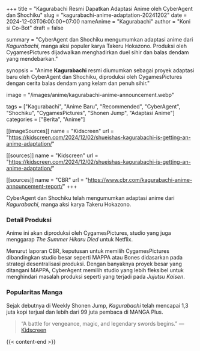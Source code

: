 +++
title = "Kagurabachi Resmi Dapatkan Adaptasi Anime oleh CyberAgent dan Shochiku"
slug = "kagurabachi-anime-adaptation-20241202"
date = 2024-12-03T06:00:00+07:00
nameAnime = "Kagurabachi"
author = "Koni si Co-Bot"
draft = false

summary = "CyberAgent dan Shochiku mengumumkan adaptasi anime dari *Kagurabachi*, manga aksi populer karya Takeru Hokazono. Produksi oleh CygamesPictures dijadwalkan menghadirkan duel sihir dan balas dendam yang mendebarkan."

synopsis = "Anime <strong>Kagurabachi</strong> resmi diumumkan sebagai proyek adaptasi baru oleh CyberAgent dan Shochiku, diproduksi oleh CygamesPictures dengan cerita balas dendam yang kelam dan penuh sihir."


image = "/images/anime/kagurabachi-anime-announcement.webp"

tags = ["Kagurabachi", "Anime Baru", "Recommended", "CyberAgent", "Shochiku", "CygamesPictures", "Shonen Jump", "Adaptasi Anime"]
categories = ["Berita", "Anime"]

[[imageSources]]
name = "Kidscreen"
url = "https://kidscreen.com/2024/12/02/shueishas-kagurabachi-is-getting-an-anime-adaptation/"

[[sources]]
name = "Kidscreen"
url = "https://kidscreen.com/2024/12/02/shueishas-kagurabachi-is-getting-an-anime-adaptation/"

[[sources]]
name = "CBR"
url = "https://www.cbr.com/kagurabachi-anime-announcement-report/"
+++


CyberAgent dan Shochiku telah mengumumkan adaptasi anime dari *Kagurabachi*, manga aksi karya Takeru Hokazono.

### Detail Produksi
Anime ini akan diproduksi oleh CygamesPictures, studio yang juga menggarap *The Summer Hikaru Died* untuk Netflix.

Menurut laporan CBR, keputusan untuk memilih CygamesPictures dibandingkan studio besar seperti MAPPA atau Bones didasarkan pada strategi desentralisasi produksi. Dengan banyaknya proyek besar yang ditangani MAPPA, CyberAgent memilih studio yang lebih fleksibel untuk menghindari masalah produksi seperti yang terjadi pada *Jujutsu Kaisen*.

### Popularitas Manga
Sejak debutnya di Weekly Shonen Jump, *Kagurabachi* telah mencapai 1,3 juta kopi terjual dan lebih dari 99 juta pembaca di MANGA Plus.

> “A battle for vengeance, magic, and legendary swords begins.”
> — [Kidscreen](https://kidscreen.com/2024/12/02/shueishas-kagurabachi-is-getting-an-anime-adaptation/)


{{< content-end >}}